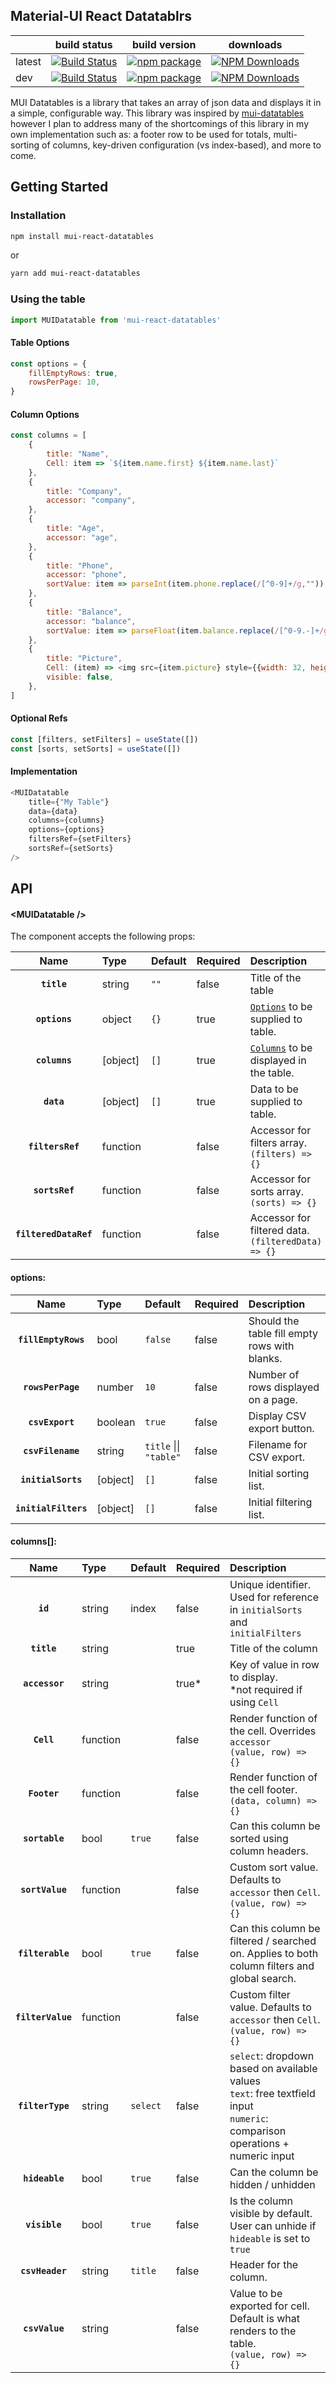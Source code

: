 ## Material-UI React Datatablrs

|  | build status | build version | downloads |
| ------------ | ------------ | ------------ | ------------ |
| latest | [![Build Status](https://travis-ci.com/iKrushYou/mui-react-datatables.svg?branch=master)](https://travis-ci.com/iKrushYou/mui-react-datatables) | [![npm package](https://img.shields.io/npm/v/mui-react-datatables/latest.svg)](https://www.npmjs.com/package/mui-react-datatables) | [![NPM Downloads](https://img.shields.io/npm/dt/mui-react-datatables.svg?style=flat)](https://npmcharts.com/compare/mui-react-datatables?minimal=true) |
| dev | [![Build Status](https://travis-ci.com/iKrushYou/mui-react-datatables.svg?branch=development)](https://travis-ci.com/iKrushYou/mui-react-datatables) | [![npm package](https://img.shields.io/npm/v/mui-react-datatables/dev.svg)](https://www.npmjs.com/package/mui-react-datatables) | [![NPM Downloads](https://img.shields.io/npm/dt/mui-react-datatables.svg?style=flat)](https://npmcharts.com/compare/mui-react-datatables?minimal=true) |

MUI Datatables is a library that takes an array of json data and displays it in a simple, configurable way. This library was inspired by [mui-datatables](https://github.com/gregnb/mui-datatables "mui-datatables") however I plan to address many of the shortcomings of this library in my own implementation such as: a footer row to be used for totals, multi-sorting of columns, key-driven configuration (vs index-based), and more to come.

## Getting Started
### Installation

```bash
npm install mui-react-datatables
```
or
```bash
yarn add mui-react-datatables
```
### Using the table
```javascript
import MUIDatatable from 'mui-react-datatables'
```
#### Table Options
```javascript
const options = {
	fillEmptyRows: true,
	rowsPerPage: 10,
}
```
#### Column Options
```javascript
const columns = [
    {
        title: "Name",
        Cell: item => `${item.name.first} ${item.name.last}`
    },
    {
        title: "Company",
        accessor: "company",
    },
    {
        title: "Age",
        accessor: "age",
    },
    {
        title: "Phone",
        accessor: "phone",
        sortValue: item => parseInt(item.phone.replace(/[^0-9]+/g,"")),
    },
    {
        title: "Balance",
        accessor: "balance",
        sortValue: item => parseFloat(item.balance.replace(/[^0-9.-]+/g,"")),
    },
    {
        title: "Picture",
        Cell: (item) => <img src={item.picture} style={{width: 32, height: 32}} />,
        visible: false,
    },
]
```
#### Optional Refs
```javascript
const [filters, setFilters] = useState([])
const [sorts, setSorts] = useState([])
```
#### Implementation
```javascript
<MUIDatatable
	title={"My Table"}
	data={data}
	columns={columns}
	options={options}
	filtersRef={setFilters}
	sortsRef={setSorts}
/>
```
## API
#### &lt;MUIDatatable />

The component accepts the following props:

|Name|Type|Default|Required|Description
|:--:|:-----|:-----|:-----|:-----|
|**`title`**|string|`""`|false|Title of the table
|**`options`**|object|`{}`|true|[`Options`](#options-field) to be supplied to table.
|**`columns`**|[object]|`[]`|true|[`Columns`](#columns-field) to be displayed in the table.
|**`data`**|[object]|`[]`|true|Data to be supplied to table.
|**`filtersRef`**|function||false|Accessor for filters array. <br /> `(filters) => {}`
|**`sortsRef`**|function||false|Accessor for sorts array. <br /> `(sorts) => {}`
|**`filteredDataRef`**|function||false|Accessor for filtered data. <br /> `(filteredData) => {}`

#### <a name="options-field"></a>options:
|Name|Type|Default|Required|Description
|:--:|:-----|:--|:-----|:-----|
|**`fillEmptyRows`**|bool|`false`|false|Should the table fill empty rows with blanks.
|**`rowsPerPage`**|number|`10`|false|Number of rows displayed on a page.
|**`csvExport`**|boolean|`true`|false|Display CSV export button.
|**`csvFilename`**|string|`title` &#124;&#124; `"table"`|false|Filename for CSV export.
|**`initialSorts`**|[object]|`[]`|false|Initial sorting list.
|**`initialFilters`**|[object]|`[]`|false|Initial filtering list.


#### <a name="columns-field"></a>columns[]:
|Name|Type|Default|Required|Description
|:--:|:-----|:--|:-----|:-----|
|**`id`**|string|index|false|Unique identifier. Used for reference in `initialSorts` and `initialFilters`
|**`title`**|string||true|Title of the column
|**`accessor`**|string||true*|Key of value in row to display.<br />*not required if using `Cell`
|**`Cell`**|function||false|Render function of the cell. Overrides `accessor` <br/>`(value, row) => {}`
|**`Footer`**|function||false|Render function of the cell footer. <br/>`(data, column) => {}`
|**`sortable`**|bool|`true`|false|Can this column be sorted using column headers.
|**`sortValue`**|function||false|Custom sort value. Defaults to `accessor` then `Cell`. <br />`(value, row) => {}`
|**`filterable`**|bool|`true`|false|Can this column be filtered / searched on. Applies to both column filters and global search.
|**`filterValue`**|function||false|Custom filter value. Defaults to `accessor` then `Cell`. <br />`(value, row) => {}`
|**`filterType`**|string|`select`|false|`select`: dropdown based on available values<br />`text`: free textfield input<br />`numeric`: comparison operations + numeric input
|**`hideable`**|bool|`true`|false|Can the column be hidden / unhidden
|**`visible`**|bool|`true`|false|Is the column visible by default. User can unhide if `hideable` is set to `true`
|**`csvHeader`**|string|`title`|false|Header for the column.
|**`csvValue`**|string||false|Value to be exported for cell. Default is what renders to the table. <br />`(value, row) => {}`


